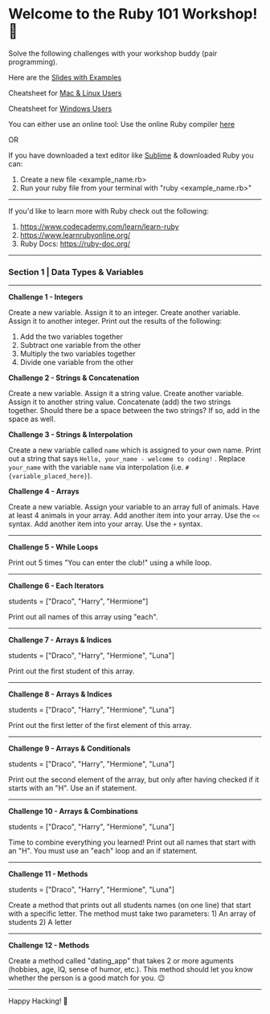 # Welcome to the Ruby 101 Workshop! 💎


Solve the following challenges with your workshop buddy (pair programming).

Here are the [Slides with Examples](https://bit.ly/3kPeEII)

Cheatsheet for [Mac & Linux Users](https://www.slideshare.net/paalringstad/command-cheatsheets-mac)

Cheatsheet for [Windows Users](https://www.slideshare.net/paalringstad/command-cheatsheets-windows-138186563)


You can either use an online tool:
Use the online Ruby compiler [here](https://repl.it/languages/ruby)

OR

If you have downloaded a text editor like [Sublime](http://www.sublimetext.com/3) & downloaded Ruby you can:

1. Create a new file <example_name.rb>
2. Run your ruby file from your terminal with "ruby <example_name.rb>"

---

If you'd like to learn more with Ruby check out the following:

1. https://www.codecademy.com/learn/learn-ruby
2. https://www.learnrubyonline.org/
3. Ruby Docs: https://ruby-doc.org/


---

### Section 1 | Data Types & Variables

---

**Challenge 1 - Integers**


Create a new variable. Assign it to an integer.
Create another variable. Assign it to another integer.
Print out the results of the following:
1. Add the two variables together
2. Subtract one variable from the other
3. Multiply the two variables together
4. Divide one variable from the other


**Challenge 2 - Strings & Concatenation**


Create a new variable. Assign it a string value.
Create another variable. Assign it to another string value.
Concatenate (add) the two strings together. Should there be a space between the two strings? If so, add in the space as well.


**Challenge 3 - Strings & Interpolation**


Create a new variable called `name` which is assigned to your own name.
Print out a string that says `Hello, your_name - welcome to coding!` . Replace `your_name` with the variable `name` via interpolation (i.e. `#{variable_placed_here}`).


**Challenge 4 - Arrays**


Create a new variable.
Assign your variable to an array full of animals. Have at least 4 animals in your array.
Add another item into your array. Use the `<<` syntax.
Add another item into your array. Use the `+` syntax.

---

**Challenge 5 - While Loops**

Print out 5 times "You can enter the club!" using a while loop.

---

**Challenge 6 - Each Iterators**

students = ["Draco", "Harry", "Hermione"]

Print out all names of this array using "each".

---

**Challenge 7 - Arrays & Indices**

students = ["Draco", "Harry", "Hermione", "Luna"]

Print out the first student of this array.

---

**Challenge 8 - Arrays & Indices**

students = ["Draco", "Harry", "Hermione", "Luna"]

Print out the first letter of the first element of this array.

---

**Challenge 9 - Arrays & Conditionals**

students = ["Draco", "Harry", "Hermione", "Luna"]

Print out the second element of the array, but only after having checked if it starts with an "H". Use an if statement.

---

**Challenge 10 - Arrays & Combinations**

students = ["Draco", "Harry", "Hermione", "Luna"]

Time to combine everything you learned! Print out all names that start with an "H". You must use an "each" loop and an if statement.

---

**Challenge 11 - Methods**

students = ["Draco", "Harry", "Hermione", "Luna"]

Create a method that prints out all students names (on one line) that start with a specific letter.
The method must take two parameters: 1) An array of students 2) A letter

---

**Challenge 12 - Methods**

Create a method called "dating_app" that takes 2 or more aguments (hobbies, age, IQ, sense of humor, etc.). This method should let you know whether the person is a good match for you. 😉

---

Happy Hacking! 🚀
